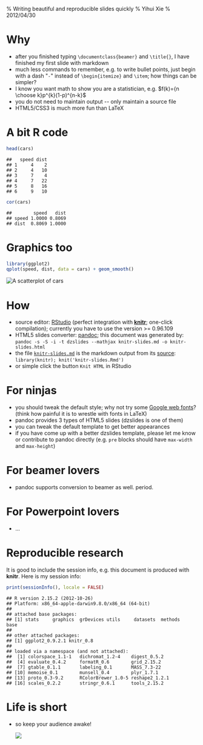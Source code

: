 % Writing beautiful and reproducible slides quickly
% Yihui Xie
% 2012/04/30




# Why

- after you finished typing `\documentclass{beamer}` and `\title{}`, I have finished my first slide with markdown
- much less commands to remember, e.g. to write bullet points, just begin with a dash "`-`" instead of `\begin{itemize}` and `\item`; how things can be simpler?
- I know you want math to show you are a statistician, e.g. $f(k)={n \choose k}p^{k}(1-p)^{n-k}$
- you do not need to maintain output -- only maintain a source file
- HTML5/CSS3 is much more fun than LaTeX

# A bit R code


```r
head(cars)
```

```
##   speed dist
## 1     4    2
## 2     4   10
## 3     7    4
## 4     7   22
## 5     8   16
## 6     9   10
```

```r
cor(cars)
```

```
##        speed   dist
## speed 1.0000 0.8069
## dist  0.8069 1.0000
```


# Graphics too


```r
library(ggplot2)
qplot(speed, dist, data = cars) + geom_smooth()
```

![A scatterplot of `cars`](figure/graphics.png) 


# How

- source editor: [RStudio](http://www.rstudio.org/) (perfect integration with [**knitr**](http://yihui.name/knitr/); one-click compilation); currently you have to use the version >= 0.96.109
- HTML5 slides converter: [pandoc](http://johnmacfarlane.net/pandoc/); this document was generated by: `pandoc -s -S -i -t dzslides --mathjax knitr-slides.md -o knitr-slides.html`
- the file [`knitr-slides.md`](https://github.com/yihui/knitr-examples/blob/master/009-slides.md) is the markdown output from its [source](https://github.com/yihui/knitr-examples/blob/master/009-slides.Rmd): `library(knitr); knit('knitr-slides.Rmd')`
- or simple click the button `Knit HTML` in RStudio

# For ninjas

- you should tweak the default style; why not try some [Google web fonts](http://www.google.com/webfonts)? (think how painful it is to wrestle with fonts in LaTeX)
- pandoc provides 3 types of HTML5 slides (dzslides is one of them)
- you can tweak the default template to get better appearances
- if you have come up with a better dzslides template, please let me know or contribute to pandoc directly (e.g. `pre` blocks should have `max-width` and `max-height`)

# For beamer lovers

- pandoc supports conversion to beamer as well. period.

# For Powerpoint lovers

- ...

# Reproducible research

It is good to include the session info, e.g. this document is produced with **knitr**. Here is my session info:


```r
print(sessionInfo(), locale = FALSE)
```

```
## R version 2.15.2 (2012-10-26)
## Platform: x86_64-apple-darwin9.8.0/x86_64 (64-bit)
## 
## attached base packages:
## [1] stats     graphics  grDevices utils     datasets  methods   base     
## 
## other attached packages:
## [1] ggplot2_0.9.2.1 knitr_0.8      
## 
## loaded via a namespace (and not attached):
##  [1] colorspace_1.1-1   dichromat_1.2-4    digest_0.5.2      
##  [4] evaluate_0.4.2     formatR_0.6        grid_2.15.2       
##  [7] gtable_0.1.1       labeling_0.1       MASS_7.3-22       
## [10] memoise_0.1        munsell_0.4        plyr_1.7.1        
## [13] proto_0.3-9.2      RColorBrewer_1.0-5 reshape2_1.2.1    
## [16] scales_0.2.2       stringr_0.6.1      tools_2.15.2
```


# Life is short

- so keep your audience awake!

    ![](http://i.imgur.com/qBO9K.jpg)
